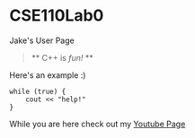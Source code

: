# CSE110Lab0
Jake's User Page

> ** C++ is _fun!_ **

Here's an example :)

```
while (true) {
    cout << "help!"
}
```

While you are here check out my [Youtube Page](https://www.youtube.com/channel/UCTL3tAykF16-lSBUyl4Iz-A)

